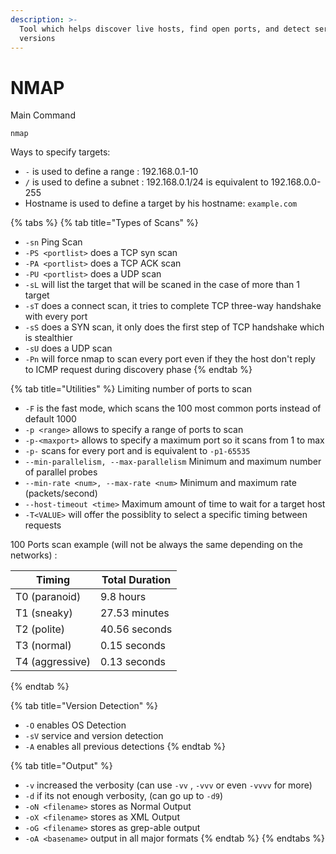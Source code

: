 ```yaml
---
description: >-
  Tool which helps discover live hosts, find open ports, and detect service
  versions
---
```


# NMAP

Main Command

```
nmap
```

Ways to specify targets:

* `-` is used to define a range : 192.168.0.1-10
* `/` is used to define a subnet : 192.168.0.1/24 is equivalent to 192.168.0.0-255
* Hostname is used to define a target by his hostname: `example.com`&#x20;

{% tabs %}
{% tab title="Types of Scans" %}
- `-sn`  Ping Scan
- `-PS <portlist>` does a TCP syn scan
- `-PA <portlist>` does a TCP ACK scan
- `-PU <portlist>` does a UDP scan
- `-sL` will list the target that will be scaned in the case of more than 1 target
- `-sT` does a connect scan, it tries to complete TCP three-way handshake with every port
- `-sS` does a SYN scan, it only does the first step of TCP handshake which is stealthier
- `-sU` does a UDP scan
- `-Pn` will force nmap to scan every port even if they the host don't reply to ICMP request during discovery phase
{% endtab %}

{% tab title="Utilities" %}
Limiting number of ports to scan

* `-F` is the fast mode, which scans the 100 most common ports instead of default 1000
* `-p <range>` allows to specify a range of ports to scan
* `-p-<maxport>` allows to specify a maximum port so it scans from 1 to max
* `-p-` scans for every port and is equivalent to `-p1-65535`
* `--min-parallelism, --max-parallelism` Minimum and maximum number of parallel probes
* `--min-rate <num>, --max-rate <num>` Minimum and maximum rate (packets/second)
* `--host-timeout <time>` Maximum amount of time to wait for a target host
* `-T<VALUE>`  will offer the possiblity to select a specific timing between requests

100 Ports scan example (will not be always the same depending on the networks) :

| Timing          | Total Duration |
| --------------- | -------------- |
| T0 (paranoid)   | 9.8 hours      |
| T1 (sneaky)     | 27.53 minutes  |
| T2 (polite)     | 40.56 seconds  |
| T3 (normal)     | 0.15 seconds   |
| T4 (aggressive) | 0.13 seconds   |
{% endtab %}

{% tab title="Version Detection" %}
* `-O` enables OS Detection
* `-sV` service and version detection
* `-A` enables all previous detections&#x20;
{% endtab %}

{% tab title="Output" %}
* `-v` increased the verbosity (can use `-vv` , `-vvv`  or even `-vvvv` for more)
* `-d` if its not enough verbosity, (can go up to `-d9`)
* `-oN <filename>` stores as Normal Output
* `-oX <filename>` stores as XML Output
* `-oG <filename>` stores as grep-able output
* `-oA <basename>` output in all major formats
{% endtab %}
{% endtabs %}
